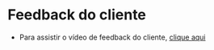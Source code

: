 # Feedback do cliente

- Para assistir o vídeo de feedback do cliente, [clique aqui](https://drive.google.com/file/d/1M24ZwRImOTJ8H43rRax1qCPmFNG1Aigl/view)
